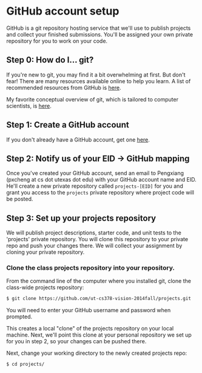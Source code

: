 GitHub account setup
====================

GitHub is a git repository hosting service that we'll use to publish projects and collect your finished submissions. You'll be assigned your own private repository for you to work on your code.

## Step 0: How do I... git?

If you're new to git, you may find it a bit overwhelming at first. But don't fear! There are many resources available online to help you learn. A list of recommended resources from GitHub is [here](https://help.github.com/articles/what-are-other-good-resources-for-learning-git-and-github). 

My favorite conceptual overview of git, which is tailored to computer scientists, is [here](http://eagain.net/articles/git-for-computer-scientists/). 

## Step 1: Create a GitHub account

If you don't already have a GitHub account, get one [here](https://github.com/join).

## Step 2: Notify us of your EID -> GitHub mapping

Once you've created your GitHub account, send an email to Pengxiang (pxcheng at cs dot utexas dot edu) with your GitHub account name and EID. He'll create a new private repository called `projects-[EID]` for you and grant you access to the `projects` private repository where project code will be posted.

## Step 3: Set up your projects repository

We will publish project descriptions, starter code, and unit tests to the 'projects' private repository. You will clone this repository to your private repo and push your changes there. We will collect your assignment by cloning your private repository.

### Clone the class projects repository into your repository.

From the command line of the computer where you installed git, clone the class-wide projects repository:

```bash
$ git clone https://github.com/ut-cs378-vision-2014fall/projects.git
```

You will need to enter your GitHub username and password when prompted.

This creates a local "clone" of the projects repository on your local machine. Next, we'll point this clone at your personal repository we set up for you in step 2, so your changes can be pushed there.

Next, change your working directory to the newly created projects repo:

```bash
$ cd projects/
```
